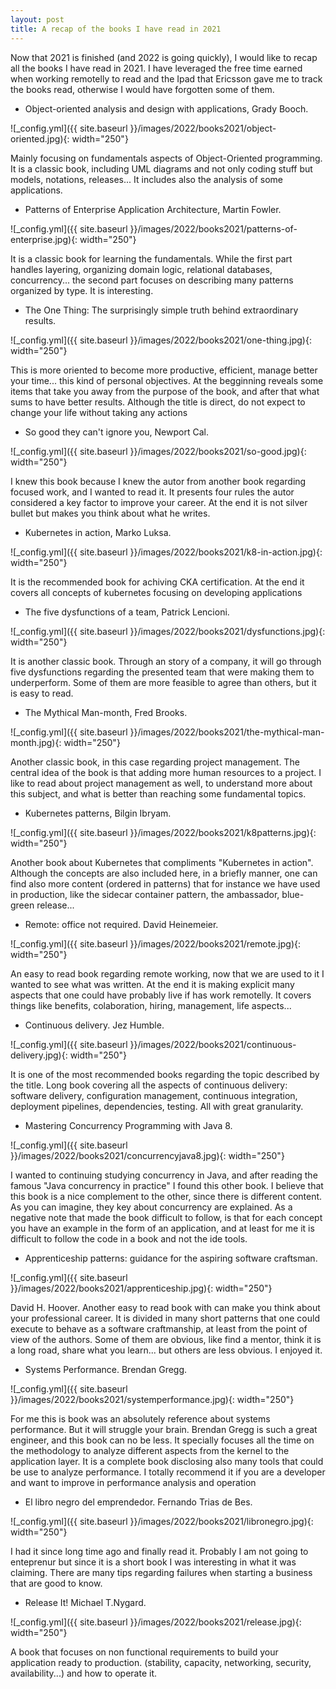 ```yaml
---
layout: post
title: A recap of the books I have read in 2021
---
```


Now that 2021 is finished (and 2022 is going quickly), I would like to recap all the books I have read in 2021. I have leveraged the free time earned when working remotelly to read and the Ipad that Ericsson gave me to track the books read, otherwise I would have forgotten some of them.

- Object-oriented analysis and design with applications, Grady Booch.

![_config.yml]({{ site.baseurl }}/images/2022/books2021/object-oriented.jpg){: width="250"}

Mainly focusing on fundamentals aspects of Object-Oriented programming. It is a classic book, including UML diagrams and not only coding stuff but models, notations, releases... It includes also the analysis of some applications.
- Patterns of Enterprise Application Architecture, Martin Fowler.

![_config.yml]({{ site.baseurl }}/images/2022/books2021/patterns-of-enterprise.jpg){: width="250"}

It is a classic book for learning the fundamentals. While the first part handles layering, organizing domain logic, relational databases, concurrency... the second part focuses on describing many patterns organized by type. It is interesting.

- The One Thing: The surprisingly simple truth behind extraordinary results.

![_config.yml]({{ site.baseurl }}/images/2022/books2021/one-thing.jpg){: width="250"}

This is more oriented to become more productive, efficient, manage better your time... this kind of personal objectives. At the begginning reveals some items that take you away from the purpose of the book, and after that what sums to have better results. Although the title is direct, do not expect to change your life without taking any actions

- So good they can't ignore you, Newport Cal.

![_config.yml]({{ site.baseurl }}/images/2022/books2021/so-good.jpg){: width="250"}

I knew this book because I knew the autor from another book regarding focused work, and I wanted to read it. It presents four rules the autor considered a key factor to improve your career. At the end it is not silver bullet but makes you think about what he writes.

- Kubernetes in action, Marko Luksa.

![_config.yml]({{ site.baseurl }}/images/2022/books2021/k8-in-action.jpg){: width="250"}

It is the recommended book for achiving CKA certification. At the end it covers all concepts of kubernetes focusing on developing applications

- The five dysfunctions of a team, Patrick Lencioni.

![_config.yml]({{ site.baseurl }}/images/2022/books2021/dysfunctions.jpg){: width="250"}

It is another classic book. Through an story of a company, it will go through five dysfunctions regarding the presented team that were making them to underperform. Some of them are more feasible to agree than others, but it is easy to read.

- The Mythical Man-month, Fred Brooks.

![_config.yml]({{ site.baseurl }}/images/2022/books2021/the-mythical-man-month.jpg){: width="250"}

Another classic book, in this case regarding project management. The central idea of the book is that adding more human resources to a project. I like to read about project management as well, to understand more about this subject, and what is better than reaching some fundamental topics.

- Kubernetes patterns, Bilgin Ibryam.

![_config.yml]({{ site.baseurl }}/images/2022/books2021/k8patterns.jpg){: width="250"}

Another book about Kubernetes that compliments "Kubernetes in action". Although the concepts are also included here, in a briefly manner, one can find also more content (ordered in patterns) that for instance we have used in production, like the sidecar container pattern, the ambassador, blue-green release...

- Remote: office not required. David Heinemeier.

![_config.yml]({{ site.baseurl }}/images/2022/books2021/remote.jpg){: width="250"}

An easy to read book regarding remote working, now that we are used to it I wanted to see what was written. At the end it is making explicit many aspects that one could have probably live if has work remotelly. It covers things like benefits, colaboration, hiring, management, life aspects...

- Continuous delivery. Jez Humble.

![_config.yml]({{ site.baseurl }}/images/2022/books2021/continuous-delivery.jpg){: width="250"}

It is one of the most recommended books regarding the topic described by the title. Long book covering all the aspects of continuous delivery: software delivery, configuration management, continuous integration, deployment pipelines, dependencies, testing. All with great granularity.

- Mastering Concurrency Programming with Java 8.

![_config.yml]({{ site.baseurl }}/images/2022/books2021/concurrencyjava8.jpg){: width="250"}

I wanted to continuing studying concurrency in Java, and after reading the famous "Java concurrency in practice" I found this other book. I believe that this book is a nice complement to the other, since there is different content. As you can imagine, they key about concurrency are explained. As a negative note that made the book difficult to follow, is that for each concept you have an example in the form of an application, and at least for me it is difficult to follow the code in a book and not the ide tools.

- Apprenticeship patterns: guidance for the aspiring software craftsman.

![_config.yml]({{ site.baseurl }}/images/2022/books2021/apprenticeship.jpg){: width="250"}

David H. Hoover. Another easy to read book with can make you think about your professional career. It is divided in many short patterns that one could execute to behave as a software craftmanship, at least from the point of view of the authors. Some of them are obvious, like find a mentor, think it is a long road, share what you learn... but others are less obvious. I enjoyed it.

- Systems Performance. Brendan Gregg.

![_config.yml]({{ site.baseurl }}/images/2022/books2021/systemperformance.jpg){: width="250"}

For me this is book was an absolutely reference about systems performance. But it will struggle your brain. Brendan Gregg is such a great engineer, and this book can no be less. It specially focuses all the time on the methodology to analyze different aspects from the kernel to the application layer. It is a complete book disclosing also many tools that could be use to analyze performance. I totally recommend it if you are a developer and want to improve in performance analysis and operation

- El libro negro del emprendedor. Fernando Trias de Bes.

![_config.yml]({{ site.baseurl }}/images/2022/books2021/libronegro.jpg){: width="250"}

 I had it since long time ago and finally read it. Probably I am not going to enteprenur but since it is a short book I was interesting in what it was claiming. There are many tips regarding failures when starting a business that are good to know.

- Release It! Michael T.Nygard.

![_config.yml]({{ site.baseurl }}/images/2022/books2021/release.jpg){: width="250"}

A book that focuses on non functional requirements to build your application ready to production. (stability, capacity, networking, security, availability...) and how to operate it.
